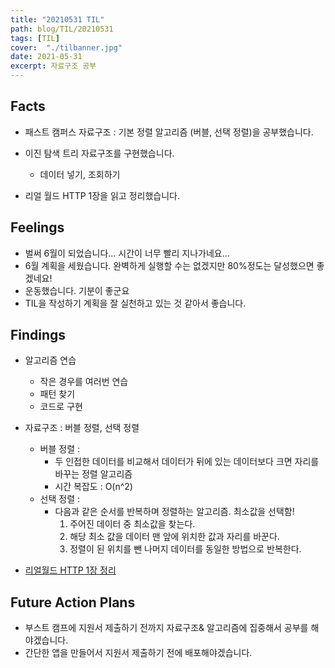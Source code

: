 ```yaml
---
title: "20210531 TIL"
path: blog/TIL/20210531
tags: [TIL]
cover:  "./tilbanner.jpg"
date: 2021-05-31
excerpt: 자료구조 공부 
---
```


## Facts

* 패스트 캠퍼스 자료구조 : 기본 정렬 알고리즘 (버블, 선택 정렬)을 공부했습니다. 

* 이진 탐색 트리 자료구조를 구현했습니다. 
  * 데이터 넣기, 조회하기 
* 리얼 월드 HTTP 1장을 읽고 정리했습니다. 

## Feelings

* 벌써 6월이 되었습니다... 시간이 너무 빨리 지나가네요...
* 6월 계획을 세웠습니다. 완벽하게 실행할 수는 없겠지만 80%정도는 달성했으면 좋겠네요!
* 운동했습니다. 기분이 좋군요
* TIL을 작성하기 계획을 잘 실천하고 있는 것 같아서 좋습니다. 

## Findings

* 알고리즘 연습 
  * 작은 경우를 여러번 연습 
  * 패턴 찾기 
  * 코드로 구현 

* 자료구조 : 버블 정렬, 선택 정렬
  * 버블 정렬 : 
    * 두 인접한 데이터를 비교해서 데이터가 뒤에 있는 데이터보다 크면 자리를 바꾸는 정렬 알고리즘 
    * 시간 복잡도 : O(n^2)
  * 선택 정렬 :
    * 다음과 같은 순서를 반복하며 정렬하는 알고리즘. 최소값을 선택함!
      1. 주어진 데이터 중 최소값을 찾는다.
      2. 해당 최소 값을 데이터 맨 앞에 위치한 값과 자리를 바꾼다.
      3. 정렬이 된 위치를 뺀 나머지 데이터를 동일한 방법으로 반복한다.
* [리얼월드 HTTP 1장 정리](https://github.com/hyejineee/Reading-and-Writing/blob/master/%EC%A0%95%EB%A6%AC/%EB%A6%AC%EC%96%BC%EC%9B%94%EB%93%9C%20http.md)

## Future Action Plans

- 부스트 캠프에 지원서 제출하기 전까지 자료구조& 알고리즘에 집중해서 공부를 해야겠습니다. 
- 간단한 앱을 만들어서 지원서 제출하기 전에 배포해야겠습니다.
